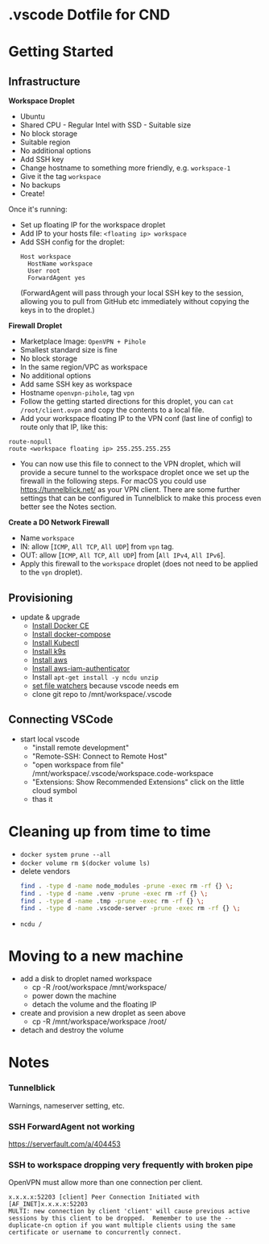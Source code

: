 
# .vscode Dotfile for CND


# Getting Started

## Infrastructure

**Workspace Droplet**
- Ubuntu
- Shared CPU - Regular Intel with SSD - Suitable size
- No block storage
- Suitable region
- No additional options
- Add SSH key
- Change hostname to something more friendly, e.g. `workspace-1`
- Give it the tag `workspace`
- No backups
- Create!

Once it's running:
- Set up floating IP for the workspace droplet
- Add IP to your hosts file: `<floating ip> workspace`
- Add SSH config for the droplet:
  ```
  Host workspace
    HostName workspace
    User root
    ForwardAgent yes
  ```
  (ForwardAgent will pass through your local SSH key to the session, allowing you to pull from GitHub etc immediately without copying the keys in to the droplet.)
  
**Firewall Droplet**
- Marketplace Image: `OpenVPN + Pihole`
- Smallest standard size is fine
- No block storage
- In the same region/VPC as workspace
- No additional options
- Add same SSH key as workspace
- Hostname `openvpn-pihole`, tag `vpn`
- Follow the getting started directions for this droplet, you can `cat /root/client.ovpn` and copy the contents to a local file.
- Add your workspace floating IP to the VPN conf (last line of config) to route only that IP, like this:
```none
route-nopull
route <workspace floating ip> 255.255.255.255
```
- You can now use this file to connect to the VPN droplet, which will provide a secure tunnel to the workspace droplet once we set up the firewall in the following steps. For macOS you could use https://tunnelblick.net/ as your VPN client. There are some further settings that can be configured in Tunnelblick to make this process even better see the Notes section.

**Create a DO Network Firewall**
- Name `workspace`
- IN: allow [`ICMP`, `All TCP`, `All UDP`] from `vpn` tag.
- OUT: allow [`ICMP`, `All TCP`, `All UDP`] from [`All IPv4`, `All IPv6`].
- Apply this firewall to the `workspace` droplet (does not need to be applied to the `vpn` droplet).

## Provisioning
- update & upgrade
	- [Install Docker CE](https://docs.docker.com/engine/install/ubuntu/#install-using-the-repository)
	- [Install docker-compose](https://docs.docker.com/compose/install/#install-compose-on-linux-systems)
	- [Install Kubectl](https://kubernetes.io/docs/tasks/tools/install-kubectl-linux/#install-kubectl-binary-with-curl-on-linux)
	- [Install k9s](https://github.com/derailed/k9s)
	- [Install aws](https://docs.aws.amazon.com/cli/latest/userguide/getting-started-install.html)
	- [Install aws-iam-authenticator](https://docs.aws.amazon.com/eks/latest/userguide/install-aws-iam-authenticator.html)
	- Install `apt-get install -y ncdu unzip`
    - [set file watchers](https://code.visualstudio.com/docs/setup/linux#_visual-studio-code-is-unable-to-watch-for-file-changes-in-this-large-workspace-error-enospc) because vscode needs em
	- clone git repo to /mnt/workspace/.vscode

## Connecting VSCode
- start local vscode
	- "install remote development"
	- "Remote-SSH: Connect to Remote Host"
	- "open workspace from file" /mnt/workspace/.vscode/workspace.code-workspace
	- "Extensions: Show Recommended Extensions" click on the little cloud symbol
	- thas it

# Cleaning up from time to time
- `docker system prune --all`
- `docker volume rm $(docker volume ls)`
- delete vendors
	```bash
	find . -type d -name node_modules -prune -exec rm -rf {} \;
	find . -type d -name .venv -prune -exec rm -rf {} \;
	find . -type d -name .tmp -prune -exec rm -rf {} \;
	find . -type d -name .vscode-server -prune -exec rm -rf {} \;
	```
- `ncdu /`

# Moving to a new machine
- add a disk to droplet named workspace
  - cp -R /root/workspace /mnt/workspace/
  - power down the machine
  - detach the volume and the floating IP
- create and provision a new droplet as seen above
  - cp -R /mnt/workspace/workspace /root/
- detach and destroy the volume

# Notes
### Tunnelblick
Warnings, nameserver setting, etc.

### SSH ForwardAgent not working
https://serverfault.com/a/404453

### SSH to workspace dropping very frequently with broken pipe
OpenVPN must allow more than one connection per client.
```
x.x.x.x:52203 [client] Peer Connection Initiated with [AF_INET]x.x.x.x:52203
MULTI: new connection by client 'client' will cause previous active sessions by this client to be dropped.  Remember to use the --duplicate-cn option if you want multiple clients using the same certificate or username to concurrently connect.
```
